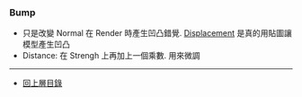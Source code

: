 ### Bump
- 只是改變 Normal 在 Render 時產生凹凸錯覺. [Displacement](./Displacement.md) 是真的用貼圖讓模型產生凹凸
- Distance: 在 Strengh 上再加上一個乘數. 用來微調

---

- [回上層目錄](../index.md)
